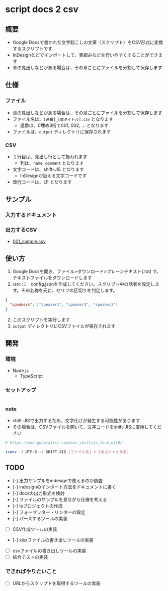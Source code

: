 # script docs 2 csv
## 概要
- Google Docsで書かれた文字起こしの文章（スクリプト）をCSV形式に変換するスクリプトです
- InDesignなどでインポートして、表組みなどを行いやすくすることができます
- 章の見出しなどがある場合は、その章ごとにファイルを分割して保存します

## 仕様
### ファイル
- 章の見出しなどがある場合は、その章ごとにファイルを分割して保存します
- ファイル名は、`[連番]_[章タイトル].csv` となります
  - 連番は、0埋め3桁で001, 002, ... となります
- ファイルは、`output` ディレクトリに保存されます

### CSV
- １行目は、見出し行として扱われます
  - 列は、`name`, `comment` となります
- 文字コードは、shift-JIS となります
  - InDesignが扱える文字コードです
- 改行コードは、LF となります

## サンプル
### 入力するドキュメント

### 出力するCSV
- [001_sample.csv](./samples/output/csv/001_sample.csv)

## 使い方
1. Google Docsを開き、ファイル>ダウンロード>プレーンテキスト(.txt) で、テキストファイルをダウンロードします
2. /src に　config.jsonを作成してください。スクリプト中の話者を設定します。その名称を元に、セリフの区切りを判定します。
```json
{
  "speakers": ["speaker1", "speaker2", "speaker3"]
}
```
2. このスクリプトを実行します
3. `output` ディレクトリにCSVファイルが保存されます

## 開発
### 環境
- Node.js
  - TypeScript

### セットアップ
```bash
```

### note
- shift-JISで出力するため、文字化けが発生する可能性があります
- その場合は、CSVファイルを開いて、文字コードをshift-JISに変換してください
```bash
# https://web-generalist.com/mac_shiftjis_form_utf8/

iconv -f UTF-8 -t SHIFT-JIS [ファイル名] > [出力ファイル名]
```


## TODO
- [-] 出力サンプルをindesignで使えるのか調査
- [-] indesignのインポート方法をドキュメントに書く
- [-] docsの出力形式を検討
- [-] ファイルのサンプルを見ながら仕様を考える
- [-] tsプロジェクトの作成
- [-] フォーマッター・リンターの設定
- [-] パースするツールの実装
- [ ] CSV作成ツールの実装
- [-] xlsxファイルの書き出しツールの実装
- [ ] csvファイルの書き出しツールの実装
- [ ] 結合テストの実装

### できればやりたいこと
- [ ] URLからスクリプトを取得するツールの実装